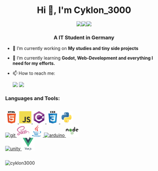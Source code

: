 <h1 align="center">Hi 👋, I'm Cyklon_3000</h1>
<div style="text-align: center;">
<a href="https://github.com/Cyklon3000"><p align="center" style="display:inline"><img src="https://img.shields.io/github/stars/Cyklon3000?style=for-the-badge&color=%23e3b341"/></p></a><a href="https://x.com/3000Cyklon"><p align="center" style="display:inline"><img src="https://img.shields.io/twitter/follow/3000Cyklon?style=for-the-badge&logo=x&color=%231DA1F2&logoColor=%231DA1F2"/></p></a><a href="https://www.youtube.com/@Cyklon_3000/videos"><p align="center" style="display:inline"><img src="https://img.shields.io/youtube/channel/views/UC0fNkqPAaO_UlP2bXDihSFg?style=for-the-badge&logo=youtube&color=%23f00&logoColor=%23f00"/></p></a>
</div>


<h3 align="center">A IT Student in Germany</h3>

- 🔭 I’m currently working on **My studies and tiny side projects**

- 🌱 I’m currently learning **Godot, Web-Development and everything I need for my efforts.**

- 📫 How to reach me:
  <a href="https://discord.com/channels/@me"><p style="display:inline"><img src="https://img.shields.io/badge/chat-%25Cyklon_3000?style=for-the-badge&logo=discord&label=Cyklon_3000&&color=%235865F2"/></p></a>
  <a href="mailto:3000Cyklon@gmail.com"><p style="display:inline"><img src="https://img.shields.io/badge/mail-3000Cyklon%40gmail%252Ecom?style=for-the-badge&logo=maildotru&label=3000Cyklon%40gmail.com&color=%23ccc&link=mailto%3A3000Cyklon%40gmail."/></p></a>

<h3 align="left">Languages and Tools:</h3>
<div style="display: grid; grid-template-columns: repeat(2, 1fr); text-decoration:none">
<p align="left"> 
<a href="https://www.w3.org/html/" target="_blank" rel="noreferrer"> <img src="https://raw.githubusercontent.com/devicons/devicon/master/icons/html5/html5-original-wordmark.svg" alt="html5" width="40" height="40"/> </a> 
<a href="https://developer.mozilla.org/en-US/docs/Web/JavaScript" target="_blank" rel="noreferrer"> <img src="https://raw.githubusercontent.com/devicons/devicon/master/icons/javascript/javascript-original.svg" alt="javascript" width="40" height="40"/> </a> 
<a href="https://www.w3schools.com/cs/" target="_blank" rel="noreferrer"> <img src="https://raw.githubusercontent.com/devicons/devicon/master/icons/csharp/csharp-original.svg" alt="csharp" width="40" height="40"/> </a> 
<a href="https://www.w3schools.com/css/" target="_blank" rel="noreferrer"> <img src="https://raw.githubusercontent.com/devicons/devicon/master/icons/css3/css3-original-wordmark.svg" alt="css3" width="40" height="40"/> </a> 
<a href="https://www.python.org" target="_blank" rel="noreferrer"> <img src="https://raw.githubusercontent.com/devicons/devicon/master/icons/python/python-original.svg" alt="python" width="40" height="40"/> </a> 
<a href="https://git-scm.com/" target="_blank" rel="noreferrer"> <img src="https://www.vectorlogo.zone/logos/git-scm/git-scm-icon.svg" alt="git" width="40" height="40"/> </a> 
<a href="https://sass-lang.com" target="_blank" rel="noreferrer"> <img src="https://raw.githubusercontent.com/devicons/devicon/master/icons/sass/sass-original.svg" alt="sass" width="40" height="40"/> </a> 
<a href="https://www.java.com" target="_blank" rel="noreferrer"> <img src="https://raw.githubusercontent.com/devicons/devicon/master/icons/java/java-original.svg" alt="java" width="40" height="40"/> </a> 
<a href="https://www.arduino.cc/" target="_blank" rel="noreferrer"> <img src="https://cdn.worldvectorlogo.com/logos/arduino-1.svg" alt="arduino" width="40" height="40"/> </a> 
<a href="https://nodejs.org" target="_blank" rel="noreferrer"> <img src="https://raw.githubusercontent.com/devicons/devicon/master/icons/nodejs/nodejs-original-wordmark.svg" alt="nodejs" width="40" height="40"/> </a> 
<a href="https://unity.com/" target="_blank" rel="noreferrer"> <img src="https://www.vectorlogo.zone/logos/unity3d/unity3d-icon.svg" alt="unity" width="40" height="40"/> </a> 
<a href="https://vuejs.org/" target="_blank" rel="noreferrer"> <img src="https://raw.githubusercontent.com/devicons/devicon/master/icons/vuejs/vuejs-original-wordmark.svg" alt="vuejs" width="40" height="40"/> </a> 
</p>
</div>

<div style="text-align: left;">
<p><img align="center" src="https://github-readme-stats-cyklon3000s-projects.vercel.app/api/top-langs/?username=Cyklon3000&size_weight=0.2&count_weight=0.8&hide=ShaderLab,HLSL,SCSS&layout=donut-vertical&langs_count=6&theme=github_dark" alt="cyklon3000" /></p>
</div>